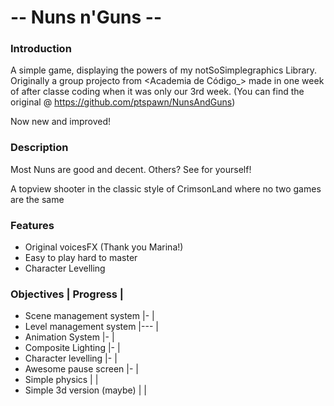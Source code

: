 # --   Nuns n'Guns --

### Introduction
A simple game, displaying the powers of my notSoSimplegraphics Library.
Originally a group projecto from <Academia de Código_> made in one week of after classe coding when it was only our 3rd week.
(You can find the original @ https://github.com/ptspawn/NunsAndGuns)

Now new and improved!

### Description
Most Nuns are good and decent. Others?
See for yourself!

A topview shooter in the classic style of CrimsonLand where no two games are the same

### Features
- Original voicesFX (Thank you Marina!)
- Easy to play hard to master
- Character Levelling

### Objectives                      |   Progress    |
- Scene management system           |-              |
- Level management system           |---            |
- Animation System                  |-              |
- Composite Lighting                |-              |
- Character levelling               |-              |
- Awesome pause screen              |-              |
- Simple physics                    |               |
- Simple 3d version (maybe)         |               |
